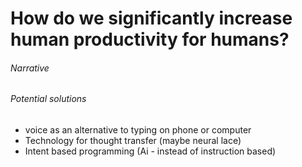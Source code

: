 # How do we significantly increase human productivity for humans?

###### Narrative


###### Potential solutions

- voice as an alternative to typing on phone or computer
- Technology for thought transfer (maybe neural lace)
- Intent based programming (Ai - instead of instruction based)
